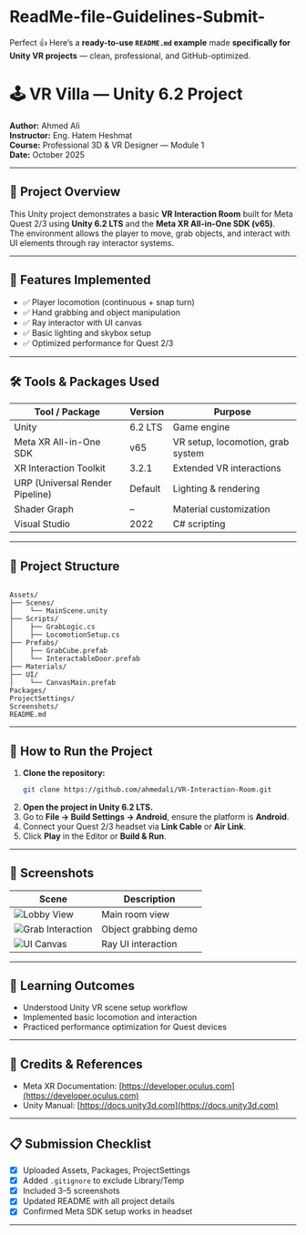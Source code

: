 # ReadMe-file-Guidelines-Submit-
Perfect 👍 Here’s a **ready-to-use `README.md` example** made **specifically for Unity VR projects** — clean, professional, and GitHub-optimized.
# 🕹️ VR  Villa — Unity 6.2 Project

**Author:** Ahmed Ali  
**Instructor:** Eng. Hatem Heshmat  
**Course:** Professional 3D & VR Designer — Module 1  
**Date:** October 2025  

---

## 🎯 Project Overview
This Unity project demonstrates a basic **VR Interaction Room** built for Meta Quest 2/3 using **Unity 6.2 LTS** and the **Meta XR All-in-One SDK (v65)**.  
The environment allows the player to move, grab objects, and interact with UI elements through ray interactor systems.

---

## 🧱 Features Implemented
- ✅ Player locomotion (continuous + snap turn)  
- ✅ Hand grabbing and object manipulation  
- ✅ Ray interactor with UI canvas  
- ✅ Basic lighting and skybox setup  
- ✅ Optimized performance for Quest 2/3  

---

## 🛠️ Tools & Packages Used
| Tool / Package | Version | Purpose |
|-----------------|----------|---------|
| Unity | 6.2 LTS | Game engine |
| Meta XR All-in-One SDK | v65 | VR setup, locomotion, grab system |
| XR Interaction Toolkit | 3.2.1 | Extended VR interactions |
| URP (Universal Render Pipeline) | Default | Lighting & rendering |
| Shader Graph | – | Material customization |
| Visual Studio | 2022 | C# scripting |

---

## 📁 Project Structure
```

Assets/
├── Scenes/
│    └── MainScene.unity
├── Scripts/
│    ├── GrabLogic.cs
│    ├── LocomotionSetup.cs
├── Prefabs/
│    ├── GrabCube.prefab
│    └── InteractableDoor.prefab
├── Materials/
├── UI/
│    └── CanvasMain.prefab
Packages/
ProjectSettings/
Screenshots/
README.md

````

---

## 🚀 How to Run the Project
1. **Clone the repository:**
   ```bash
   git clone https://github.com/ahmedali/VR-Interaction-Room.git


2. **Open the project in Unity 6.2 LTS.**
3. Go to **File → Build Settings → Android**, ensure the platform is **Android**.
4. Connect your Quest 2/3 headset via **Link Cable** or **Air Link**.
5. Click **Play** in the Editor or **Build & Run**.

---

## 📸 Screenshots

| Scene                                          | Description          |
| ---------------------------------------------- | -------------------- |
| ![Lobby View](Screenshots/lobby_view.jpg)      | Main room view       |
| ![Grab Interaction](Screenshots/grab_demo.jpg) | Object grabbing demo |
| ![UI Canvas](Screenshots/ui_canvas.jpg)        | Ray UI interaction   |

---

## 🧠 Learning Outcomes

* Understood Unity VR scene setup workflow
* Implemented basic locomotion and interaction
* Practiced performance optimization for Quest devices

---

## 🧾 Credits & References

* Meta XR Documentation: [https://developer.oculus.com](https://developer.oculus.com)
* Unity Manual: [https://docs.unity3d.com](https://docs.unity3d.com)

---

## 📋 Submission Checklist

* [x] Uploaded Assets, Packages, ProjectSettings
* [x] Added `.gitignore` to exclude Library/Temp
* [x] Included 3–5 screenshots
* [x] Updated README with all project details
* [x] Confirmed Meta SDK setup works in headset

---
